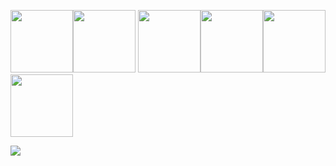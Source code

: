 <img src="https://camo.githubusercontent.com/09c56556366e9e307bb498407c929d871fe6d4013dbb000da6bf8ad0aaa5b445/68747470733a2f2f63646e2e6a7364656c6976722e6e65742f67682f64657669636f6e732f64657669636f6e406c61746573742f69636f6e732f68746d6c352f68746d6c352d706c61696e2e737667" width="100" height="100"><img src="https://camo.githubusercontent.com/2d6bc0916f27dfbfcf22195ff23c01648226be190bd89ff4689201e3735c41ed/68747470733a2f2f63646e2e6a7364656c6976722e6e65742f67682f64657669636f6e732f64657669636f6e406c61746573742f69636f6e732f637373332f637373332d706c61696e2e737667" width="100" height="100">
<img src="https://camo.githubusercontent.com/57446bc53db86a26240752d5bcd247f3f1b18947fecd9e280b9d1936e821478e/68747470733a2f2f63646e2e6a7364656c6976722e6e65742f67682f64657669636f6e732f64657669636f6e406c61746573742f69636f6e732f6a6176617363726970742f6a6176617363726970742d706c61696e2e737667" width="100" height="100"><img src="https://avatars.githubusercontent.com/u/4378955?s=280&v=4" width="100" height="100"><img src="https://camo.githubusercontent.com/8868329fd77432f9aa0bb3bdc7bcd3320f41a354dbcc3f4add7c50303eea9bb3/68747470733a2f2f63646e2e6a7364656c6976722e6e65742f67682f64657669636f6e732f64657669636f6e406c61746573742f69636f6e732f72656163742f72656163742d6f726967696e616c2e737667" width="100" height="100"><img src="https://cdn.icon-icons.com/icons2/2107/PNG/512/file_type_vue_icon_130078.png" width="100" height="100">


<a href="https://github.com/Daelso">
  <img align="center" src="https://github-readme-stats.vercel.app/api?username=Daelso&show_icons=true&theme=dracula" />
</a>

